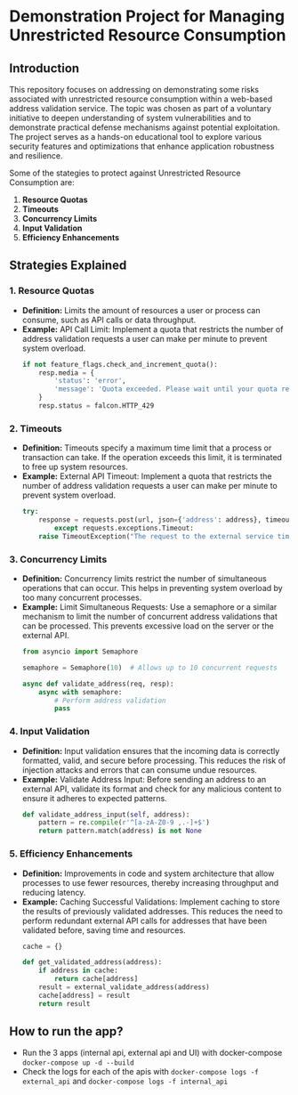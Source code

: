 # Demonstration Project for Managing Unrestricted Resource Consumption

## Introduction
This repository focuses on addressing on demonstrating some risks associated with unrestricted resource consumption within a web-based address validation service. The topic was chosen as part of a voluntary initiative to deepen understanding of system vulnerabilities and to demonstrate practical defense mechanisms against potential exploitation. The project serves as a hands-on educational tool to explore various security features and optimizations that enhance application robustness and resilience.

Some of the stategies to protect against Unrestricted Resource Consumption are:

1. **Resource Quotas**
2. **Timeouts**
3. **Concurrency Limits**
4. **Input Validation**
5. **Efficiency Enhancements**

## Strategies Explained

### 1. Resource Quotas
- **Definition:** Limits the amount of resources a user or process can consume, such as API calls or data throughput.
- **Example:** API Call Limit: Implement a quota that restricts the number of address validation requests a user can make per minute to prevent system overload.
    ```python
    if not feature_flags.check_and_increment_quota():
        resp.media = {
            'status': 'error',
            'message': 'Quota exceeded. Please wait until your quota resets before retrying.'
        }
        resp.status = falcon.HTTP_429
    ```

### 2. Timeouts
- **Definition:** Timeouts specify a maximum time limit that a process or transaction can take. If the operation exceeds this limit, it is terminated to free up system resources.
- **Example:** External API Timeout: Implement a quota that restricts the number of address validation requests a user can make per minute to prevent system overload.
    ```python
    try:
        response = requests.post(url, json={'address': address}, timeout=3)  # 3 seconds timeout
            except requests.exceptions.Timeout:
        raise TimeoutException("The request to the external service timed out.")

    ```

### 3. Concurrency Limits
- **Definition:** Concurrency limits restrict the number of simultaneous operations that can occur. This helps in preventing system overload by too many concurrent processes.
- **Example:** Limit Simultaneous Requests: Use a semaphore or a similar mechanism to limit the number of concurrent address validations that can be processed. This prevents excessive load on the server or the external API.
    ```python
    from asyncio import Semaphore

    semaphore = Semaphore(10)  # Allows up to 10 concurrent requests

    async def validate_address(req, resp):
        async with semaphore:
            # Perform address validation
            pass
    ```

### 4. Input Validation
- **Definition:** Input validation ensures that the incoming data is correctly formatted, valid, and secure before processing. This reduces the risk of injection attacks and errors that can consume undue resources.
- **Example:** Validate Address Input: Before sending an address to an external API, validate its format and check for any malicious content to ensure it adheres to expected patterns.
    ```python
    def validate_address_input(self, address):
        pattern = re.compile(r'^[a-zA-Z0-9 ,.-]+$')
        return pattern.match(address) is not None
    ```

### 5. Efficiency Enhancements
- **Definition:**  Improvements in code and system architecture that allow processes to use fewer resources, thereby increasing throughput and reducing latency.
- **Example:** Caching Successful Validations: Implement caching to store the results of previously validated addresses. This reduces the need to perform redundant external API calls for addresses that have been validated before, saving time and resources.
    ```python
    cache = {}

    def get_validated_address(address):
        if address in cache:
            return cache[address]
        result = external_validate_address(address)
        cache[address] = result
        return result
    ```

## How to run the app?
- Run the 3 apps (internal api, external api and UI) with docker-compose `docker-compose up -d --build`
- Check the logs for each of the apis with `docker-compose logs -f external_api` and `docker-compose logs -f internal_api`